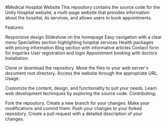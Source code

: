 
#Medical Hospital Website
This repository contains the source code for the Unity Hospital website, a multi-page website that provides information about the hospital, its services, and allows users to book appointments.

Features:

Responsive design
Slideshow on the homepage
Easy navigation with a clear menu
Specialties section highlighting hospital services
Health packages with pricing information
Blog section with informative articles
Contact form for inquiries
User registration and login
Appointment booking with doctors
Installation:

Clone or download the repository.
Move the files to your web server's document root directory.
Access the website through the appropriate URL.
Usage:

Customize the content, design, and functionality to suit your needs.
Learn web development techniques by exploring the source code.
Contributing:

Fork the repository.
Create a new branch for your changes.
Make your modifications and commit them.
Push your changes to your forked repository.
Create a pull request with a detailed description of your changes.
